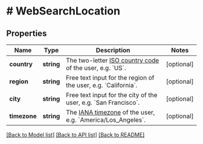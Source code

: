 # # WebSearchLocation

## Properties

Name | Type | Description | Notes
------------ | ------------- | ------------- | -------------
**country** | **string** | The two-letter  [ISO country code](https://en.wikipedia.org/wiki/ISO_3166-1) of the user, e.g. &#x60;US&#x60;. | [optional]
**region** | **string** | Free text input for the region of the user, e.g. &#x60;California&#x60;. | [optional]
**city** | **string** | Free text input for the city of the user, e.g. &#x60;San Francisco&#x60;. | [optional]
**timezone** | **string** | The [IANA timezone](https://timeapi.io/documentation/iana-timezones)  of the user, e.g. &#x60;America/Los_Angeles&#x60;. | [optional]

[[Back to Model list]](../../README.md#models) [[Back to API list]](../../README.md#endpoints) [[Back to README]](../../README.md)
